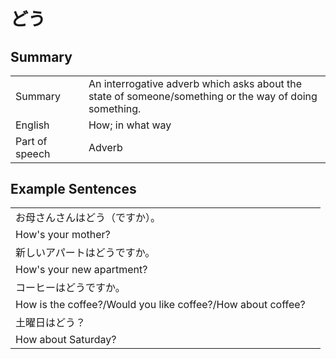 # どう

## Summary

<table><tr>   <td>Summary<td>   <td>An interrogative adverb which asks about the state of someone/something or the way of doing something.</td><tr><tr>   <td>English<td>   <td>How; in what way</td><tr><tr>   <td>Part of speech<td>   <td>Adverb</td><tr></table></table></table>

## Example Sentences

<table><tr><td>お母さんさんはどう（ですか）。<td><tr><tr><td>How's your mother?<td><tr><tr><td>新しいアパートはどうですか。<td><tr><tr><td>How's your new apartment?<td><tr><tr><td>コーヒーはどうですか。<td><tr><tr><td>How is the coffee?/Would you like coffee?/How about coffee?<td><tr><tr><td>土曜日はどう？<td><tr><tr><td>How about Saturday?<td><tr></table>

